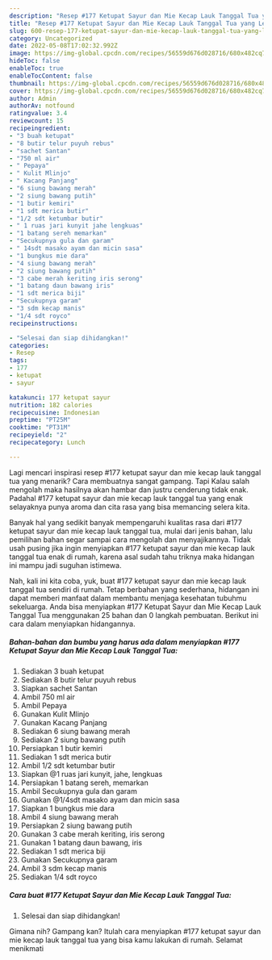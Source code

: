 ```yaml
---
description: "Resep #177 Ketupat Sayur dan Mie Kecap Lauk Tanggal Tua yang Lezat Sekali, Buat Buka Puasa}"
title: "Resep #177 Ketupat Sayur dan Mie Kecap Lauk Tanggal Tua yang Lezat Sekali, Buat Buka Puasa}"
slug: 600-resep-177-ketupat-sayur-dan-mie-kecap-lauk-tanggal-tua-yang-lezat-sekali-buat-buka-puasa
category: Uncategorized
date: 2022-05-08T17:02:32.992Z
image: https://img-global.cpcdn.com/recipes/56559d676d028716/680x482cq70/177-ketupat-sayur-dan-mie-kecap-lauk-tanggal-tua-foto-resep-utama.jpg
hideToc: false
enableToc: true
enableTocContent: false
thumbnail: https://img-global.cpcdn.com/recipes/56559d676d028716/680x482cq70/177-ketupat-sayur-dan-mie-kecap-lauk-tanggal-tua-foto-resep-utama.jpg
cover: https://img-global.cpcdn.com/recipes/56559d676d028716/680x482cq70/177-ketupat-sayur-dan-mie-kecap-lauk-tanggal-tua-foto-resep-utama.jpg
author: Admin
authorAv: notfound
ratingvalue: 3.4
reviewcount: 15
recipeingredient:
- "3 buah ketupat"
- "8 butir telur puyuh rebus"
- "sachet Santan"
- "750 ml air"
- " Pepaya"
- " Kulit Mlinjo"
- " Kacang Panjang"
- "6 siung bawang merah"
- "2 siung bawang putih"
- "1 butir kemiri"
- "1 sdt merica butir"
- "1/2 sdt ketumbar butir"
- " 1 ruas jari kunyit jahe lengkuas"
- "1 batang sereh memarkan"
- "Secukupnya gula dan garam"
- " 14sdt masako ayam dan micin sasa"
- "1 bungkus mie dara"
- "4 siung bawang merah"
- "2 siung bawang putih"
- "3 cabe merah keriting iris serong"
- "1 batang daun bawang iris"
- "1 sdt merica biji"
- "Secukupnya garam"
- "3 sdm kecap manis"
- "1/4 sdt royco"
recipeinstructions:

- "Selesai dan siap dihidangkan!"
categories:
- Resep
tags:
- 177
- ketupat
- sayur

katakunci: 177 ketupat sayur 
nutrition: 182 calories
recipecuisine: Indonesian
preptime: "PT25M"
cooktime: "PT31M"
recipeyield: "2"
recipecategory: Lunch

---
```



Lagi mencari inspirasi resep #177 ketupat sayur dan mie kecap lauk tanggal tua yang menarik? Cara membuatnya sangat gampang. Tapi Kalau salah mengolah maka hasilnya akan hambar dan justru cenderung tidak enak. Padahal #177 ketupat sayur dan mie kecap lauk tanggal tua yang enak selayaknya punya aroma dan cita rasa yang bisa memancing selera kita.




Banyak hal yang sedikit banyak mempengaruhi kualitas rasa dari #177 ketupat sayur dan mie kecap lauk tanggal tua, mulai dari jenis bahan, lalu pemilihan bahan segar sampai cara mengolah dan menyajikannya. Tidak usah pusing jika ingin menyiapkan #177 ketupat sayur dan mie kecap lauk tanggal tua enak di rumah, karena asal sudah tahu triknya maka hidangan ini mampu jadi suguhan istimewa.


Nah, kali ini kita coba, yuk, buat #177 ketupat sayur dan mie kecap lauk tanggal tua sendiri di rumah. Tetap berbahan yang sederhana, hidangan ini dapat memberi manfaat dalam membantu menjaga kesehatan tubuhmu sekeluarga. Anda bisa menyiapkan #177 Ketupat Sayur dan Mie Kecap Lauk Tanggal Tua menggunakan 25 bahan dan 0 langkah pembuatan. Berikut ini cara dalam menyiapkan hidangannya.

<!--inarticleads1-->

##### Bahan-bahan dan bumbu yang harus ada dalam menyiapkan #177 Ketupat Sayur dan Mie Kecap Lauk Tanggal Tua:

1. Sediakan 3 buah ketupat
1. Sediakan 8 butir telur puyuh rebus
1. Siapkan sachet Santan
1. Ambil 750 ml air
1. Ambil  Pepaya
1. Gunakan  Kulit Mlinjo
1. Gunakan  Kacang Panjang
1. Sediakan 6 siung bawang merah
1. Sediakan 2 siung bawang putih
1. Persiapkan 1 butir kemiri
1. Sediakan 1 sdt merica butir
1. Ambil 1/2 sdt ketumbar butir
1. Siapkan  @1 ruas jari kunyit, jahe, lengkuas
1. Persiapkan 1 batang sereh, memarkan
1. Ambil Secukupnya gula dan garam
1. Gunakan  @1/4sdt masako ayam dan micin sasa
1. Siapkan 1 bungkus mie dara
1. Ambil 4 siung bawang merah
1. Persiapkan 2 siung bawang putih
1. Gunakan 3 cabe merah keriting, iris serong
1. Gunakan 1 batang daun bawang, iris
1. Sediakan 1 sdt merica biji
1. Gunakan Secukupnya garam
1. Ambil 3 sdm kecap manis
1. Sediakan 1/4 sdt royco




<!--inarticleads2-->

##### Cara buat #177 Ketupat Sayur dan Mie Kecap Lauk Tanggal Tua:


1. Selesai dan siap dihidangkan!



Gimana nih? Gampang kan? Itulah cara menyiapkan #177 ketupat sayur dan mie kecap lauk tanggal tua yang bisa kamu lakukan di rumah. Selamat menikmati
